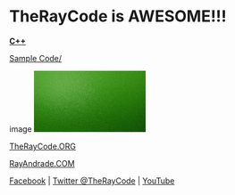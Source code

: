 # TheRayCode is AWESOME!!!

**[C++](../README.md)**

[Sample Code/](./README.md)

image
![C# Factory](./splash-100.png)

[TheRayCode.ORG](https://www.TheRayCode.org)

[RayAndrade.COM](https://www.RayAndrade.com)

[Facebook](https://www.facebook.com/TheRayCode/) | [Twitter @TheRayCode](https://www.twitter.com/TheRayCode/) | [YouTube](https://www.youtube.com/TheRayCode/)
